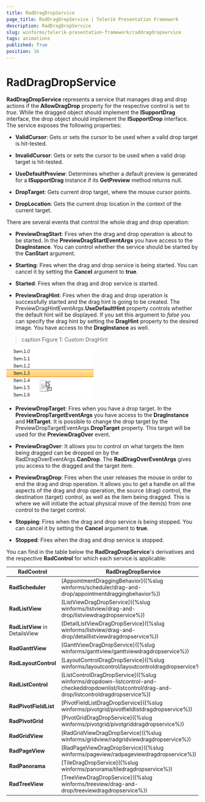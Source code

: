 ```yaml
---
title: RadDragDropService
page_title: RadDragDropService | Telerik Presentation Framework
description: RadDragDropService
slug: winforms/telerik-presentation-framework/raddragdropservice
tags: animations
published: True
position: 16
---
```


# RadDragDropService

**RadDragDropService** represents a service that manages drag and drop actions if the **AllowDragDrop** property for the respective control is set to *true*. While the dragged object should implement the **ISupportDrag** interface, the drop object should implement the **ISupportDrop** interface. The service exposes the following properties:

* **ValidCursor**: Gets or sets the cursor to be used when a valid drop target is hit-tested.

* **InvalidCursor**: Gets or sets the cursor to be used when a valid drop target is hit-tested.

* **UseDefaultPreview**: Determines whether a default preview is generated for a **ISupportDrag** instance if its **GetPreview** method returns null.

* **DropTarget**: Gets current drop target, where the mouse cursor points.

* **DropLocation**: Gets the current drop location in the context of the current target.

There are several events that control the whole drag and drop operation:

* **PreviewDragStart**: Fires when the drag and drop operation is about to be started. In the **PreviewDragStartEventArgs** you have access to the **DragInstance**. You can control whether the service should be started by the **CanStart** argument.

* **Starting**: Fires when the drag and drop service is being started. You can cancel it by setting the **Cancel** argument to **true**.

* **Started**: Fires when the drag and drop service is started.

* **PreviewDragHint**: Fires when the drag and drop operation is successfully started and the drag hint is going to be created. The PreviewDragHintEventArgs.**UseDefaultHint** property controls whether the default hint will be displayed. If you set this argument to *false* you can specify the drag hint by setting the **DragHint** property to the desired image. You have access to the **DragInstance** as well.

>caption Figure 1: Custom DragHint

![tpf-raddragdropservice 001](images/tpf-raddragdropservice001.png)

* **PreviewDropTarget**: Fires when you have a drop target. In the **PreviewDropTargetEventArgs** you have access to the **DragInstance** and **HitTarget**. It is possible to change the drop target by the PreviewDropTargetEventArgs.**DropTarget** property. This target will be used for the **PreviewDragOver** event.

* **PreviewDragOver**:  It allows you to control on what targets the item being dragged can be dropped on by the RadDragOverEventArgs.**CanDrop**. The **RadDragOverEventArgs** gives you access to the dragged  and the target item.

* **PreviewDragDrop**: Fires when the user releases the mouse in order to end the drag and drop operation. It allows you to get a handle on all the aspects of the drag and drop operation, the source (drag) control, the destination (target) control, as well as the item being dragged. This is where we will initiate the actual physical move of the item(s) from one control to the target control. 

* **Stopping**: Fires when the drag and drop service is being stopped. You can cancel it by setting the **Cancel** argument to **true**.

* **Stopped**: Fires when the drag and drop service is stopped.

You can find in the table below the **RadDragDropService**'s derivatives and the respective **RadControl** for which each service is applicable:

|RadControl|RadDragDropService|
|----|----|
|**RadScheduler**|[AppointmentDraggingBehavior]({%slug winforms/scheduler/drag-and-drop/appointmentdraggingbehavior%})|
|**RadListView**|[ListViewDragDropService]({%slug winforms/listview/drag-and-drop/listviewdragdropservice%})|
|**RadListView** in DetailsView|[DetailListViewDragDropService]({%slug winforms/listview/drag-and-drop/detaillistviewdragdropservice%})|
|**RadGanttView**|[GanttViewDragDropService]({%slug winforms/ganttview/ganttviewdragdropservice%})|
|**RadLayoutControl**|[LayoutControlDragDropService]({%slug winforms/layoutcontrol/layoutcontroldragdropservice%})|
|**RadListControl**|[ListControlDragDropService]({%slug winforms/dropdown-listcontrol-and-checkeddropdownlist/listcontrol/drag-and-drop/listcontroldragdropservice%})|
|**RadPivotFieldList**|[PivotFieldListDragDropService]({%slug winforms/pivotgrid/pivotfieldlistdragdropservice%})|
|**RadPivotGrid**|[PivotGridDragDropService]({%slug winforms/pivotgrid/pivotgriddragdropservice%})|
|**RadGridView**|[RadGridViewDragDropService]({%slug winforms/gridview/radgridviewdragdropservice%})|
|**RadPageView**|[RadPageViewDragDropService]({%slug winforms/pageview/radpageviewdragdropservice%})|
|**RadPanorama**|[TileDragDropService]({%slug winforms/panorama/tiledragdropservice%})|
|**RadTreeView**|[TreeViewDragDropService]({%slug winforms/treeview/drag-and-drop/treeviewdragdropservice%})|
